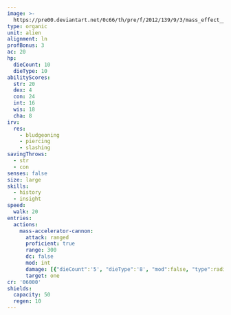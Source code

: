 ```yaml
---
image: >-
  https://pre00.deviantart.net/0c66/th/pre/f/2012/139/9/3/mass_effect__elcor_warriors_by_lipatov-d50d2p0.jpg
type: organic
unit: alien
alignment: ln
profBonus: 3
ac: 20
hp:
  dieCount: 10
  dieType: 10
abilityScores:
  str: 20
  dex: 4
  con: 24
  int: 16
  wis: 18
  cha: 8
irv:
  res:
    - bludgeoning
    - piercing
    - slashing
savingThrows:
  - str
  - con
senses: false
size: large
skills:
  - history
  - insight
speed:
  walk: 20
entries:
  actions:
    mass-accelerator-cannon:
      attack: ranged
      proficient: true
      range: 300
      dc: false
      mod: int
      damage: [{"dieCount":'5', "dieType":'8', "mod":false, "type":radiant}]
      target: one
cr: '06000'
shields:
  capacity: 50
  regen: 10
---
```

